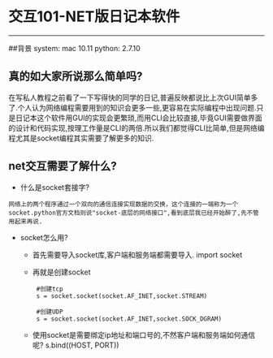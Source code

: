 # 交互101-NET版日记本软件
--------------

##背景
    system: mac 10.11
    python: 2.7.10
    

## 真的如大家所说那么简单吗?
在写私人教程之前看了一下写得快的同学的日记,普遍反映都说比上次GUI简单多了.个人认为网络编程需要用到的知识会更多一些,更容易在实际编程中出现问题.只是日记本这个软件用GUI的实现会更繁琐,而用CLI会比较直接,毕竟GUI需要做界面的设计和代码实现,按理工作量是CLI的两倍.所以我们都觉得CLI比简单,但是网络编程尤其是socket编程其实需要了解更多的知识.

## net交互需要了解什么?
   * 什么是socket套接字?

    网络上的两个程序通过一个双向的通信连接实现数据的交换，这个连接的一端称为一个socket.python官方文档则说"socket-底层的网络接口",看到底层我已经开始醉了,先不管用起来再说.
   * socket怎么用?
     * 首先需要导入socket库,客户端和服务端都需要导入.
            import socket
     * 再就是创建socket
            
            #创建tcp
            s = socket.socket(socket.AF_INET,socket.STREAM)

            #创建UDP
            s = socket.socket(socket.AF_INET,socket.SOCK_DGRAM)
            
     * 使用socket是需要绑定ip地址和端口号的,不然客户端和服务端如何通信呢?
            s.bind((HOST, PORT))
    
